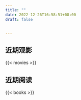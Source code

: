 ```yaml
---
title: ""
date: 2022-12-26T16:58:51+08:00
draft: false


---
```

## 近期观影

{{< movies >}}

## 近期阅读

{{< books >}}
